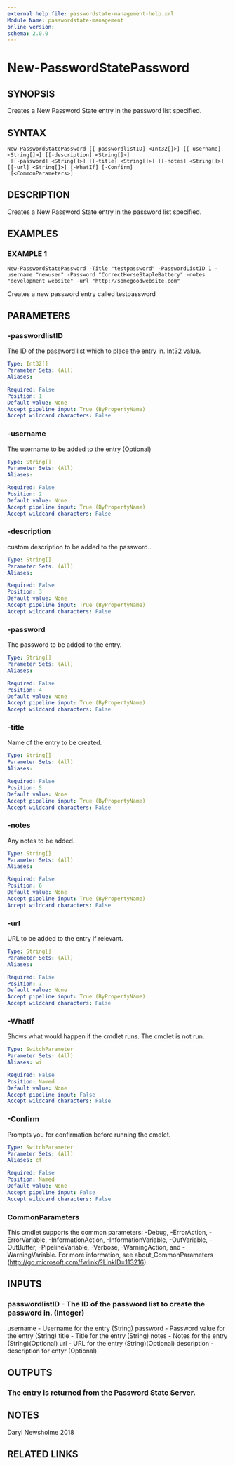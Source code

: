 ```yaml
---
external help file: passwordstate-management-help.xml
Module Name: passwordstate-management
online version:
schema: 2.0.0
---
```


# New-PasswordStatePassword

## SYNOPSIS
Creates a New Password State entry in the password list specified.

## SYNTAX

```
New-PasswordStatePassword [[-passwordlistID] <Int32[]>] [[-username] <String[]>] [[-description] <String[]>]
 [[-password] <String[]>] [[-title] <String[]>] [[-notes] <String[]>] [[-url] <String[]>] [-WhatIf] [-Confirm]
 [<CommonParameters>]
```

## DESCRIPTION
Creates a New Password State entry in the password list specified.

## EXAMPLES

### EXAMPLE 1
```
New-PasswordStatePassword -Title "testpassword" -PasswordListID 1 -username "newuser" -Password "CorrectHorseStapleBattery" -notes "development website" -url "http://somegoodwebsite.com"
```

Creates a new password entry called testpassword

## PARAMETERS

### -passwordlistID
The ID of the password list which to place the entry in.
Int32 value.

```yaml
Type: Int32[]
Parameter Sets: (All)
Aliases:

Required: False
Position: 1
Default value: None
Accept pipeline input: True (ByPropertyName)
Accept wildcard characters: False
```

### -username
The username to be added to the entry (Optional)

```yaml
Type: String[]
Parameter Sets: (All)
Aliases:

Required: False
Position: 2
Default value: None
Accept pipeline input: True (ByPropertyName)
Accept wildcard characters: False
```

### -description
custom description to be added to the password..

```yaml
Type: String[]
Parameter Sets: (All)
Aliases:

Required: False
Position: 3
Default value: None
Accept pipeline input: True (ByPropertyName)
Accept wildcard characters: False
```

### -password
The password to be added to the entry.

```yaml
Type: String[]
Parameter Sets: (All)
Aliases:

Required: False
Position: 4
Default value: None
Accept pipeline input: True (ByPropertyName)
Accept wildcard characters: False
```

### -title
Name of the entry to be created.

```yaml
Type: String[]
Parameter Sets: (All)
Aliases:

Required: False
Position: 5
Default value: None
Accept pipeline input: True (ByPropertyName)
Accept wildcard characters: False
```

### -notes
Any notes to be added.

```yaml
Type: String[]
Parameter Sets: (All)
Aliases:

Required: False
Position: 6
Default value: None
Accept pipeline input: True (ByPropertyName)
Accept wildcard characters: False
```

### -url
URL to be added to the entry if relevant.

```yaml
Type: String[]
Parameter Sets: (All)
Aliases:

Required: False
Position: 7
Default value: None
Accept pipeline input: True (ByPropertyName)
Accept wildcard characters: False
```

### -WhatIf
Shows what would happen if the cmdlet runs. The cmdlet is not run.

```yaml
Type: SwitchParameter
Parameter Sets: (All)
Aliases: wi

Required: False
Position: Named
Default value: None
Accept pipeline input: False
Accept wildcard characters: False
```

### -Confirm
Prompts you for confirmation before running the cmdlet.

```yaml
Type: SwitchParameter
Parameter Sets: (All)
Aliases: cf

Required: False
Position: Named
Default value: None
Accept pipeline input: False
Accept wildcard characters: False
```

### CommonParameters
This cmdlet supports the common parameters: -Debug, -ErrorAction, -ErrorVariable, -InformationAction, -InformationVariable, -OutVariable, -OutBuffer, -PipelineVariable, -Verbose, -WarningAction, and -WarningVariable. For more information, see about_CommonParameters (http://go.microsoft.com/fwlink/?LinkID=113216).

## INPUTS

### passwordlistID - The ID of the password list to create the password in. (Integer)
username - Username for the entry (String)
password - Password value for the entry (String)
title - Title for the entry (String)
notes - Notes for the entry (String)(Optional)
url - URL for the entry (String)(Optional)
description - description for entyr (Optional)

## OUTPUTS

### The entry is returned from the Password State Server.

## NOTES
Daryl Newsholme 2018

## RELATED LINKS
